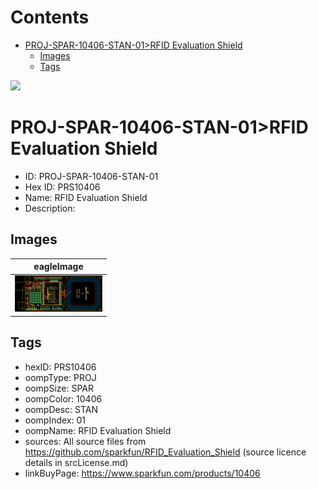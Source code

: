 



Contents
========

* [PROJ-SPAR-10406-STAN-01>RFID Evaluation Shield](#proj-spar-10406-stan-01rfid-evaluation-shield)
	* [Images](#images)
	* [Tags](#tags)
  
![][im]
# PROJ-SPAR-10406-STAN-01>RFID Evaluation Shield

- ID: PROJ-SPAR-10406-STAN-01
- Hex ID: PRS10406
- Name: RFID Evaluation Shield
- Description: 

## Images
  
  

|eagleImage|
| :---: |
|[![eagleImage](eagleImage_140.png)](eagleImage_600.png)|

## Tags

- hexID: PRS10406
- oompType: PROJ
- oompSize: SPAR
- oompColor: 10406
- oompDesc: STAN
- oompIndex: 01
- oompName: RFID Evaluation Shield
- sources: All source files from https://github.com/sparkfun/RFID_Evaluation_Shield (source licence details in srcLicense.md)
- linkBuyPage: https://www.sparkfun.com/products/10406



[im]: eagleImage_450.png
